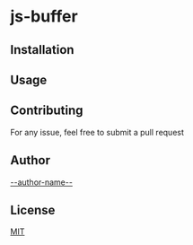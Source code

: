 # js-buffer

## Installation

## Usage

## Contributing

For any issue, feel free to submit a pull request

## Author

[--author-name--]()

## License

[MIT]()
